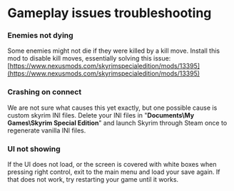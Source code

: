 # Gameplay issues troubleshooting

### Enemies not dying

Some enemies might not die if they were killed by a kill move. Install this mod to disable kill moves, essentially solving this issue: [https://www.nexusmods.com/skyrimspecialedition/mods/13395](https://www.nexusmods.com/skyrimspecialedition/mods/13395)

### Crashing on connect

We are not sure what causes this yet exactly, but one possible cause is custom skyrim INI files. Delete your INI files in "**Documents\My Games\Skyrim Special Edition**" and launch Skyrim through Steam once to regenerate vanilla INI files.

### UI not showing

If the UI does not load, or the screen is covered with white boxes when pressing right control, exit to the main menu and load your save again. If that does not work, try restarting your game until it works.
